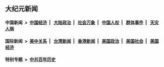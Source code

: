 ## 大纪元新闻

#### 中国新闻 &nbsp;>&nbsp; [中国经济](indexes/ncid283/README.md?08032045) &nbsp;| &nbsp; [大陆政治](indexes/ncid277/README.md?08032045) &nbsp;| &nbsp; [社会万象](indexes/ncid282/README.md?08032045) &nbsp;| &nbsp; [中国人权](indexes/ncid278/README.md?08032045) &nbsp;| &nbsp; [群体事件](indexes/ncid279/README.md?08032045) &nbsp;| &nbsp; [天灾人祸](indexes/ncid280/README.md?08032045)

#### 国际新闻 &nbsp;>&nbsp; [美中关系](indexes/nf1412576/README.md?08032045) &nbsp;| &nbsp; [台湾新闻](indexes/ncid1349361/README.md?08032045) &nbsp;| &nbsp; [香港新闻](indexes/ncid1349362/README.md?08032045) &nbsp;| &nbsp; [美国政治](indexes/ncid1078159/README.md?08032045) &nbsp;| &nbsp; [美国社会](indexes/ncid1078160/README.md?08032045) &nbsp;| &nbsp; [美国经济](indexes/ncid1078158/README.md?08032045)

#### 特别专题 &nbsp;>&nbsp; [中共百年历史](https://github.com/easy2view/epoch-special/blob/master/README.md?08032045)  
